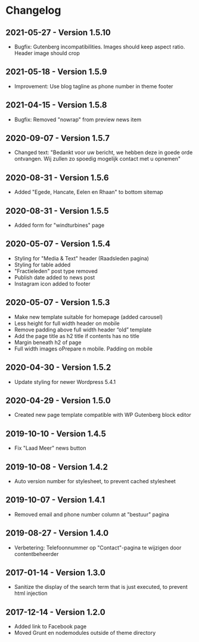 Changelog
=========

2021-05-27 - Version 1.5.10
---------------------------
* Bugfix: Gutenberg incompatibilities. Images should keep aspect ratio. Header image should crop 

2021-05-18 - Version 1.5.9
--------------------------
* Improvement: Use blog tagline as phone number in theme footer 

2021-04-15 - Version 1.5.8
--------------------------
* Bugfix: Removed "nowrap" from preview news item 

2020-09-07 - Version 1.5.7
--------------------------
* Changed text: "Bedankt voor uw bericht, we hebben deze in goede orde ontvangen. Wij zullen zo spoedig mogelijk contact met u opnemen"

2020-08-31 - Version 1.5.6
--------------------------
* Added "Egede, Hancate, Eelen en Rhaan" to bottom sitemap

2020-08-31 - Version 1.5.5
--------------------------
* Added form for "windturbines" page

2020-05-07 - Version 1.5.4
--------------------------
* Styling for "Media & Text" header (Raadsleden pagina)
* Styling for table added
* "Fractieleden" post type removed
* Publish date added to news post
* Instagram icon added to footer

2020-05-07 - Version 1.5.3
--------------------------
* Make new template suitable for homepage (added carousel)
* Less height for full width header on mobile
* Remove padding above full width header “old” template
* Add the page title as h2 title if contents has no title
* Margin beneath h2 of page
* Full width images oPrepare n mobile. Padding on mobile


2020-04-30 - Version 1.5.2
--------------------------
* Update styling for newer Wordpress 5.4.1 


2020-04-29 - Version 1.5.0
--------------------------
* Created new page template compatible with WP Gutenberg block editor 


2019-10-10 - Version 1.4.5
--------------------------
* Fix "Laad Meer" news button 


2019-10-08 - Version 1.4.2 
--------------------------
* Auto version number for stylesheet, to prevent cached stylesheet 


2019-10-07 - Version 1.4.1 
--------------------------
* Removed email and phone number column at "bestuur" pagina

2019-08-27 - Version 1.4.0
--------------------------
- Verbetering: Telefoonnummer op "Contact"-pagina te wijzigen door contentbeheerder


2017-01-14 - Version 1.3.0 
--------------------------
* Sanitize the display of the search term that is just executed, to prevent html injection 


2017-12-14 - Version 1.2.0 
--------------------------
* Added link to Facebook page
* Moved Grunt en nodemodules outside of theme directory 

